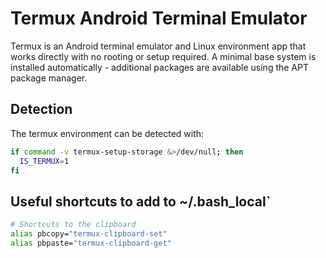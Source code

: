 # Termux Android Terminal Emulator

Termux is an Android terminal emulator and Linux environment app that works directly with no rooting or setup required. A minimal base system is installed automatically - additional packages are available using the APT package manager.

## Detection

The termux environment can be detected with:

```bash
if command -v termux-setup-storage &>/dev/null; then
  IS_TERMUX=1
fi
```

## Useful shortcuts to add to ~/.bash_local`

```bash
# Shortcuts to the clipboard
alias pbcopy="termux-clipboard-set"
alias pbpaste="termux-clipboard-get"
```

